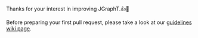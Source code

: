Thanks for your interest in improving JGraphT.:+1::tada:

Before preparing your first pull request, please take a look at our
[guidelines wiki page](https://github.com/jgrapht/jgrapht/wiki/Contributor-Guidelines).


